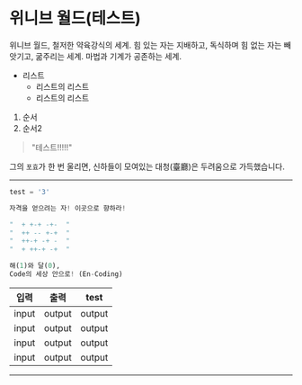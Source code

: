 # 위니브 월드(테스트)

위니브 월드, 철저한 약육강식의 세계. 힘 있는 자는 지배하고, 독식하며 힘 없는 자는 빼앗기고, 굶주리는 세계. 마법과 기계가 공존하는 세계.

-   리스트
    -   리스트의 리스트
    -   리스트의 리스트

1. 순서
2. 순서2

> "테스트!!!!!"

그의 `포효`가 한 번 울리면, 신하들이 모여있는 대청(臺廳)은 두려움으로 가득했습니다.

---

```py
test = '3'

자격을 얻으려는 자! 이곳으로 향하라!

"  + +-+ -+-  "
"  ++ -- +-+  "
"  ++-+ -+ -  "
"  + ++-+ -+  "

해(1)와 달(0),
Code의 세상 안으로! (En-Coding)
```

|   입력    | 출력 |test|
| --------- | ------ |----|
| input | output | output |
| input | output | output |
| input | output | output |
| input | output | output |

---